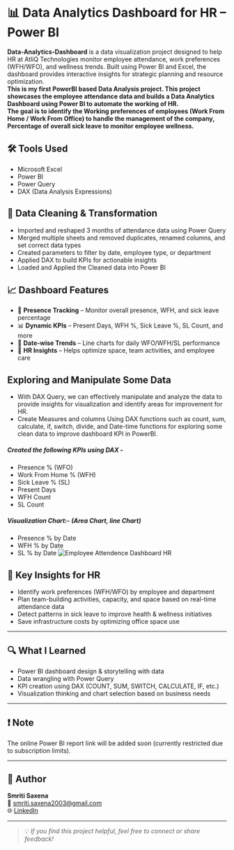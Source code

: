 # 📊 Data Analytics Dashboard for HR – Power BI

**Data-Analytics-Dashboard** is a data visualization project designed to help HR at AtliQ Technologies monitor employee attendance, work preferences (WFH/WFO), and wellness trends. Built using Power BI and Excel, the dashboard provides interactive insights for strategic planning and resource optimization. <br>
**This is my first PowerBI based Data Analysis project. This project showcases the employee attendance data and builds a Data Analytics Dashboard using Power BI to automate the working of HR.** <br>
**The goal is to identify the Working preferences of employees (Work From Home / Work From Office) to handle the management of the company, Percentage of overall sick leave to monitor employee wellness.**

## 🛠 Tools Used

- Microsoft Excel  
- Power BI  
- Power Query  
- DAX (Data Analysis Expressions)




## 🧹 Data Cleaning & Transformation

- Imported and reshaped 3 months of attendance data using Power Query  
- Merged multiple sheets and removed duplicates, renamed columns, and set correct data types  
- Created parameters to filter by date, employee type, or department  
- Applied DAX to build KPIs for actionable insights
- Loaded and Applied the Cleaned data into Power BI

## 📈 Dashboard Features

- 💼 **Presence Tracking** – Monitor overall presence, WFH, and sick leave percentage  
- 📊 **Dynamic KPIs** – Present Days, WFH %, Sick Leave %, SL Count, and more  
- 📅 **Date-wise Trends** – Line charts for daily WFO/WFH/SL performance  
- 🎯 **HR Insights** – Helps optimize space, team activities, and employee care

## Exploring and Manipulate Some Data
*	With DAX Query, we can effectively manipulate and analyze the data to provide insights for visualization and identify areas for improvement for HR.
*	Create Measures and columns Using DAX functions such as count, sum, calculate, if, switch, divide, and Date-time functions for exploring some clean data to improve dashboard KPI in PowerBI.


<!--## About The Dashboard
The Dashboard provides Presence Insights of the employees. 
* Developed a Dashboard for Presence, Work From Home, and Sick Leave of the employees of AtliQ Technologies.
* The analysis is done on various parameters to give a proper insight into the requirement mentioned by HR. -->

##### Created the following KPIs using DAX -
*	Presence % (WFO)
*	Work From Home % (WFH)
*	Sick Leave % (SL)
*	Present Days
*	WFH Count 
*	SL Count
##### Visualization Chart:- (Area Chart, line Chart)
*	Presence % by Date
*	WFH % by Date
*	SL % by Date
![Employee Attendence Dashboard HR](https://user-images.githubusercontent.com/61973220/227772181-4be6a08e-7cd0-4a58-9d74-09084769236e.jpg)




## 📌 Key Insights for HR

- Identify work preferences (WFH/WFO) by employee and department  
- Plan team-building activities, capacity, and space based on real-time attendance data  
- Detect patterns in sick leave to improve health & wellness initiatives  
- Save infrastructure costs by optimizing office space use  

---

## 🔍 What I Learned

- Power BI dashboard design & storytelling with data  
- Data wrangling with Power Query  
- KPI creation using DAX (COUNT, SUM, SWITCH, CALCULATE, IF, etc.)  
- Visualization thinking and chart selection based on business needs  

---

## ❗ Note

The online Power BI report link will be added soon (currently restricted due to subscription limits).

---

## 🙌 Author

**Smriti Saxena**  
📧 smriti.saxena2003@gmail.com  
🌐 [LinkedIn](https://www.linkedin.com/in/smriti-saxena-b6b9b8230)

---

> 💡 *If you find this project helpful, feel free to connect or share feedback!*
<!--## Insights
* HR can manage multiple things after visualise the working preference of individual employee in numbers:
* HR can manage the team building activities, team lunch, and other requirements of employees.
* They can do better capacity planning. 
* Use better utilization of space and saves some money on infrastructure. 
* Maintain the office and other things on time to time. 
* They can understand the reason the higher percentage of sick leave and use precautions and better take care of the employee.

## Key Takeaways
* Learned about telling data-driven stories with this beautiful dashboard.
*	Got a deeper understanding of the HR Domain.
* Learned about Power query and PowerBI. 
*	Got knowledge of creating a matrix/measures using DAX.
*	Developed the knowledge of choosing the type of chart for visualization.
*	Got a good understanding of googling my problems.
*	Developed analytical and visualization thinking.
*	Learned some beautiful Dashboarding Techniques.

**Note:** The PowerBI online publishing link is not available right now because of subscription issues. I will add that online link soon.

#### THANK YOU


